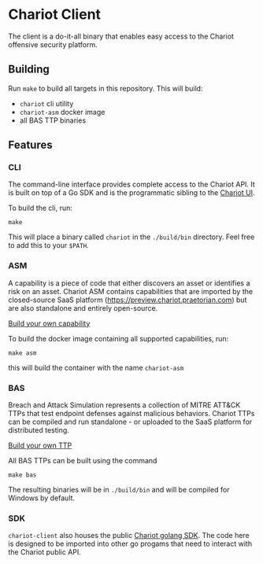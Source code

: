 # Chariot Client

The client is a do-it-all binary that enables easy access to the Chariot offensive security platform.

## Building

Run `make` to build all targets in this repository. This will build:
- `chariot` cli utility
- `chariot-asm` docker image
- all BAS TTP binaries

## Features

### CLI

The command-line interface provides complete access to the Chariot API. It is built on top of a Go SDK and is the programmatic sibling to the [Chariot UI](https://github.com/praetorian-inc/chariot-ui).

To build the cli, run:

```
make
```

This will place a binary called `chariot` in the `./build/bin` directory. Feel free to add this to your `$PATH`.

### ASM

A capability is a piece of code that either discovers an asset or identifies a risk on an asset. Chariot ASM contains capabilities that are imported by the closed-source SaaS platform (https://preview.chariot.praetorian.com) but are also standalone and entirely open-source.

[Build your own capability](./pkg/asm/capabilities)

To build the docker image containing all supported capabilities, run:

```
make asm
```

this will build the container with the name `chariot-asm`

### BAS

Breach and Attack Simulation represents a collection of MITRE ATT&CK TTPs that test endpoint defenses against malicious behaviors. Chariot TTPs can be compiled and run standalone - or uploaded to the SaaS platform for distributed testing.

[Build your own TTP](./cmd/bas)

All BAS TTPs can be built using the command

```
make bas
```

The resulting binaries will be in `./build/bin` and will be compiled for Windows by default.

### SDK

`chariot-client` also houses the public [Chariot golang SDK](./pkg/sdk). The code here is designed to be imported into other go progams that need to interact with the Chariot public API.
